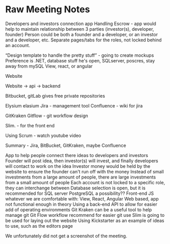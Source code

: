 # Raw Meeting Notes

Developers and investors connection app
Handling Escrow - app would help to maintain relationship between 3 parties (investor(s), developer, founder)
Person could be both a founder and a developer, or an investor and a developer, etc.
Separate pages/tabs for the roles, not locked behind an account.

“Design template to handle the pretty stuff” - going to create mockups
Preference is .NET, database stuff he's open, SQLserver, poscres, stay away from mySQL
View, react, or angular

Website

Website → api → backend

Bitbucket, gitLab gives free private repositories

Elysium elasium
Jira - management tool
Confluence - wiki for jira

GitKraken
Gitflow - git workflow design

Slim. - for the front end

Using Scrum - watch youtube video

Summary - Jira, BitBucket, GitKraken, maybe Confluence

App to help people connect there ideas to developers and investors
Founder will post idea, then investor(s) will invest, and finally developers will contact to work on the idea
Investor money would be held by the website to ensure the founder can't run off with the money
Instead of small investments from a large amount of people, there are large investments from a small amount of people
Each account is not locked to a specific role, they can interchange between
Database selection is open, but it is recommended for SQL server
PostgreSQL a possibility??
Front-end JS whatever we are comfortable with: View, React, Angular
Web based, app not functional enough in theory
Using a back-end API to allow for easier add of operating environments
Git Kraken can be a useful tool to help manage git
Git Flow workflow recommend for easier git use
Slim is going to be used for laying out the website
Using Kickstarter as an example of ideas to use, such as the editors page

We unfortunately did not get a screenshot of the meeting.